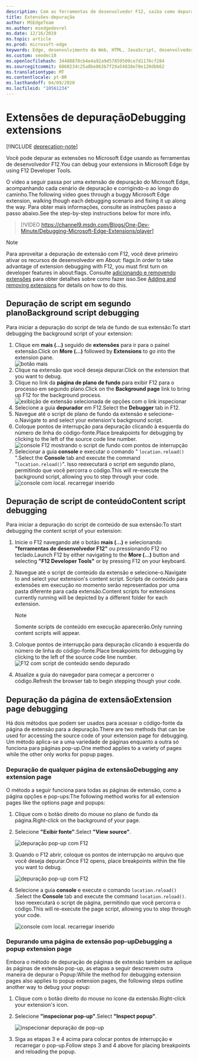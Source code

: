 ```yaml
---
description: Com as ferramentas de desenvolvedor F12, saiba como depurar um script de fundo de extensão, scripts de conteúdo e páginas de extensão.
title: Extensões-depuração
author: MSEdgeTeam
ms.author: msedgedevrel
ms.date: 12/16/2019
ms.topic: article
ms.prod: microsoft-edge
keywords: Edge, desenvolvimento da Web, HTML, JavaScript, desenvolvedor, depuração, depuração
ms.custom: seodec18
ms.openlocfilehash: 34488870cb4e4a92a9d57859509ce7d1176cf284
ms.sourcegitcommit: 6860234c25a8be863b7f29a54838e78e120dbb62
ms.translationtype: MT
ms.contentlocale: pt-BR
ms.lasthandoff: 04/09/2020
ms.locfileid: "10561234"
---
```

# <span data-ttu-id="328bf-104">Extensões de depuração</span><span class="sxs-lookup"><span data-stu-id="328bf-104">Debugging extensions</span></span>  

[!INCLUDE [deprecation-note](../includes/deprecation-note.md)]  

<span data-ttu-id="328bf-105">Você pode depurar as extensões no Microsoft Edge usando as ferramentas de desenvolvedor F12.</span><span class="sxs-lookup"><span data-stu-id="328bf-105">You can debug your extensions in Microsoft Edge by using F12 Developer Tools.</span></span>

<span data-ttu-id="328bf-106">O vídeo a seguir passa por uma extensão de depuração do Microsoft Edge, acompanhando cada cenário de depuração e corrigindo-o ao longo do caminho.</span><span class="sxs-lookup"><span data-stu-id="328bf-106">The following video goes through a buggy Microsoft Edge extension, walking though each debugging scenario and fixing it up along the way.</span></span> <span data-ttu-id="328bf-107">Para obter mais informações, consulte as instruções passo a passo abaixo.</span><span class="sxs-lookup"><span data-stu-id="328bf-107">See the step-by-step instructions below for more info.</span></span>

> [!VIDEO https://channel9.msdn.com/Blogs/One-Dev-Minute/Debugging-Microsoft-Edge-Extensions/player]


> [!NOTE]
> <span data-ttu-id="328bf-108">Para aproveitar a depuração de extensão com F12, você deve primeiro ativar os recursos de desenvolvedor em About: flags.</span><span class="sxs-lookup"><span data-stu-id="328bf-108">In order to take advantage of extension debugging with F12, you must first turn on developer features in about:flags.</span></span> <span data-ttu-id="328bf-109">Consulte [adicionando e removendo extensões](./adding-and-removing-extensions.md) para obter detalhes sobre como fazer isso.</span><span class="sxs-lookup"><span data-stu-id="328bf-109">See [Adding and removing extensions](./adding-and-removing-extensions.md) for details on how to do this.</span></span>


## <span data-ttu-id="328bf-110">Depuração de script em segundo plano</span><span class="sxs-lookup"><span data-stu-id="328bf-110">Background script debugging</span></span>
<span data-ttu-id="328bf-111">Para iniciar a depuração do script de tela de fundo de sua extensão:</span><span class="sxs-lookup"><span data-stu-id="328bf-111">To start debugging the background script of your extension:</span></span>

1. <span data-ttu-id="328bf-112">Clique em **mais (...)** seguido de **extensões** para ir para o painel extensão.</span><span class="sxs-lookup"><span data-stu-id="328bf-112">Click on **More (...)** followed by **Extensions** to go into the extension pane.</span></span>  
 ![botão mais](./../media/morebutton.png)
2. <span data-ttu-id="328bf-114">Clique na extensão que você deseja depurar.</span><span class="sxs-lookup"><span data-stu-id="328bf-114">Click on the extension that you want to debug.</span></span>
3. <span data-ttu-id="328bf-115">Clique no link da **página de plano de fundo** para exibir F12 para o processo em segundo plano.</span><span class="sxs-lookup"><span data-stu-id="328bf-115">Click on the **Background page** link to bring up F12 for the background process.</span></span>  
 ![exibição de extensão selecionada de opções com o link inspecionar](./../media/debug-inspect.png)
4. <span data-ttu-id="328bf-117">Selecione a guia **depurador** em F12.</span><span class="sxs-lookup"><span data-stu-id="328bf-117">Select the **Debugger** tab in F12.</span></span>
5. <span data-ttu-id="328bf-118">Navegue até o script de plano de fundo da extensão e selecione-o.</span><span class="sxs-lookup"><span data-stu-id="328bf-118">Navigate to and select your extension's background script.</span></span>
6. <span data-ttu-id="328bf-119">Coloque pontos de interrupção para depuração clicando à esquerda do número de linha do código-fonte.</span><span class="sxs-lookup"><span data-stu-id="328bf-119">Place breakpoints for debugging by clicking to the left of the source code line number.</span></span>  
 ![console F12 mostrando o script de fundo com pontos de interrupção](./../media/debug-f12-background.png)
7. <span data-ttu-id="328bf-121">Selecionar a guia **console** e executar o comando " `location.reload()` ".</span><span class="sxs-lookup"><span data-stu-id="328bf-121">Select the **Console** tab and execute the command "`location.reload()`".</span></span> <span data-ttu-id="328bf-122">Isso reexecutará o script em segundo plano, permitindo que você percorra o código.</span><span class="sxs-lookup"><span data-stu-id="328bf-122">This will re-execute the background script, allowing you to step through your code.</span></span>  
 ![console com local. recarregar inserido](./../media/debug-f12-background-console.png)


## <span data-ttu-id="328bf-124">Depuração de script de conteúdo</span><span class="sxs-lookup"><span data-stu-id="328bf-124">Content script debugging</span></span>
<span data-ttu-id="328bf-125">Para iniciar a depuração do script de conteúdo de sua extensão:</span><span class="sxs-lookup"><span data-stu-id="328bf-125">To start debugging the content script of your extension:</span></span>

1. <span data-ttu-id="328bf-126">Inicie o F12 navegando até o botão **mais (...)** e selecionando **"ferramentas de desenvolvedor F12"** ou pressionando F12 no teclado.</span><span class="sxs-lookup"><span data-stu-id="328bf-126">Launch F12 by either navigating to the **More (...)** button and selecting **"F12 Developer Tools"** or by pressing F12 on your keyboard.</span></span>
2. <span data-ttu-id="328bf-127">Navegue até o script de conteúdo da extensão e selecione-o.</span><span class="sxs-lookup"><span data-stu-id="328bf-127">Navigate to and select your extension's content script.</span></span> <span data-ttu-id="328bf-128">Scripts de conteúdo para extensões em execução no momento serão representados por uma pasta diferente para cada extensão.</span><span class="sxs-lookup"><span data-stu-id="328bf-128">Content scripts for extensions currently running will be depicted by a different folder for each extension.</span></span>

    > [!NOTE]
    > <span data-ttu-id="328bf-129">Somente scripts de conteúdo em execução aparecerão.</span><span class="sxs-lookup"><span data-stu-id="328bf-129">Only running content scripts will appear.</span></span>

3. <span data-ttu-id="328bf-130">Coloque pontos de interrupção para depuração clicando à esquerda do número de linha do código-fonte.</span><span class="sxs-lookup"><span data-stu-id="328bf-130">Place breakpoints for debugging by clicking to the left of the source code line number.</span></span>  
 ![F12 com script de conteúdo sendo depurado](./../media/debug-content-f12.png)
4. <span data-ttu-id="328bf-132">Atualize a guia do navegador para começar a percorrer o código.</span><span class="sxs-lookup"><span data-stu-id="328bf-132">Refresh the browser tab to begin stepping though your code.</span></span>




## <span data-ttu-id="328bf-133">Depuração da página de extensão</span><span class="sxs-lookup"><span data-stu-id="328bf-133">Extension page debugging</span></span>

<span data-ttu-id="328bf-134">Há dois métodos que podem ser usados para acessar o código-fonte da página de extensão para a depuração.</span><span class="sxs-lookup"><span data-stu-id="328bf-134">There are two methods that can be used for accessing the source code of your extension page for debugging.</span></span> <span data-ttu-id="328bf-135">Um método aplica-se a uma variedade de páginas enquanto a outra só funciona para páginas pop-up.</span><span class="sxs-lookup"><span data-stu-id="328bf-135">One method applies to a variety of pages while the other only works for popup pages.</span></span>

### <span data-ttu-id="328bf-136">Depuração de qualquer página de extensão</span><span class="sxs-lookup"><span data-stu-id="328bf-136">Debugging any extension page</span></span>
<span data-ttu-id="328bf-137">O método a seguir funciona para todas as páginas de extensão, como a página opções e pop-ups:</span><span class="sxs-lookup"><span data-stu-id="328bf-137">The following method works for all extension pages like the options page and popups:</span></span>


1. <span data-ttu-id="328bf-138">Clique com o botão direito do mouse no plano de fundo da página.</span><span class="sxs-lookup"><span data-stu-id="328bf-138">Right-click on the background of your page.</span></span>
2. <span data-ttu-id="328bf-139">Selecione **"Exibir fonte"**.</span><span class="sxs-lookup"><span data-stu-id="328bf-139">Select **"View source"**.</span></span>

   ![depuração pop-up com F12](./../media/debug-popup-select.png)

3. <span data-ttu-id="328bf-141">Quando o F12 abrir, coloque os pontos de interrupção no arquivo que você deseja depurar.</span><span class="sxs-lookup"><span data-stu-id="328bf-141">Once F12 opens, place breakpoints within the file you want to debug.</span></span>

   ![depuração pop-up com F12](./../media/debug-popup-f12.png)
4. <span data-ttu-id="328bf-143">Selecione a guia **console** e execute o comando `location.reload()` .</span><span class="sxs-lookup"><span data-stu-id="328bf-143">Select the **Console** tab and execute the command `location.reload()`.</span></span> <span data-ttu-id="328bf-144">Isso reexecutará o script de página, permitindo que você percorra o código.</span><span class="sxs-lookup"><span data-stu-id="328bf-144">This will re-execute the page script, allowing you to step through your code.</span></span>  

   ![console com local. recarregar inserido](./../media/debug-f12-background-console.png)

### <span data-ttu-id="328bf-146">Depurando uma página de extensão pop-up</span><span class="sxs-lookup"><span data-stu-id="328bf-146">Debugging a popup extension page</span></span>
<span data-ttu-id="328bf-147">Embora o método de depuração de páginas de extensão também se aplique às páginas de extensão pop-up, as etapas a seguir descrevem outra maneira de depurar o Popup:</span><span class="sxs-lookup"><span data-stu-id="328bf-147">While the method for debugging extension pages also applies to popup extension pages, the following steps outline another way to debug your popup:</span></span>

1. <span data-ttu-id="328bf-148">Clique com o botão direito do mouse no ícone da extensão.</span><span class="sxs-lookup"><span data-stu-id="328bf-148">Right-click your extension's icon.</span></span>
2. <span data-ttu-id="328bf-149">Selecione **"inspecionar pop-up"**.</span><span class="sxs-lookup"><span data-stu-id="328bf-149">Select **"Inspect popup"**.</span></span>

   ![inspecionar depuração de pop-up](./../media/debug-popup-inspect.png)
3. <span data-ttu-id="328bf-151">Siga as etapas 3 e 4 acima para colocar pontos de interrupção e recarregar o pop-up.</span><span class="sxs-lookup"><span data-stu-id="328bf-151">Follow steps 3 and 4 above for placing breakpoints and reloading the popup.</span></span>
